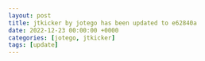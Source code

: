 ```yaml
---
layout: post
title: jtkicker by jotego has been updated to e62840a
date: 2022-12-23 00:00:00 +0000
categories: [jotego, jtkicker]
tags: [update]
---
```


